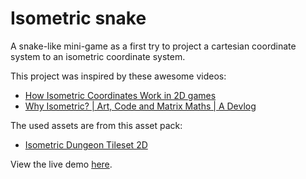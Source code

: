 # Isometric snake

A snake-like mini-game as a first try to project a cartesian coordinate system to an isometric coordinate system.

This project was inspired by these awesome videos:
- [How Isometric Coordinates Work in 2D games](https://www.youtube.com/watch?v=04oQ2jOUjkU)
- [Why Isometric? | Art, Code and Matrix Maths | A Devlog](https://www.youtube.com/watch?v=0fZXlxtMbC0)

The used assets are from this asset pack:
- [Isometric Dungeon Tileset 2D](https://www.gamedevmarket.net/asset/isometric-dungeon-tileset-2d/)

View the live demo [here](https://reinimax.github.io/isometric_snake/).